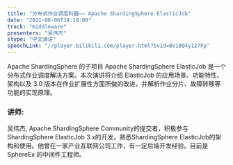```yaml
---
title: "分布式作业调度利器—— Apache ShardingSphere ElasticJob"
date: "2021-08-06T14:10:00" 
track: "middleware"
presenters: "吴伟杰"
stype: "中文演讲"
speechLink: "//player.bilibili.com/player.html?bvid=BV1BQ4y127Fp"
---
```

Apache ShardingSphere 的子项目 Apache ShardingSphere ElasticJob 是一个分布式作业调度解决方案。本次演讲将介绍 ElasticJob 的应用场景、功能特性、架构以及 3.0 版本在作业扩展性方面所做的改进，并解析作业分片、故障转移等功能的实现原理。
 ### 讲师: 
 吴伟杰, Apache ShardingSphere Community的提交者，积极参与ShardingSphere ElasticJob 3.x的开发，熟悉ShardingSphere ElasticJob的架构和使用。他曾在一家产业互联网公司工作，有一定后端开发经验。目前是 SphereEx 的中间件工程师。

